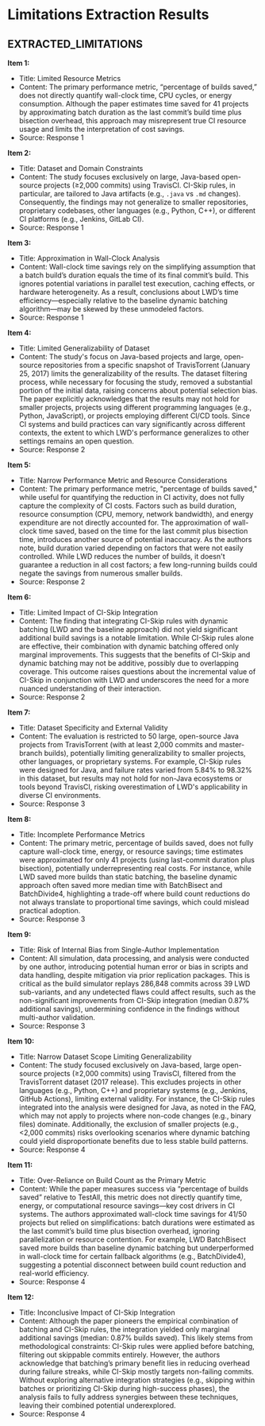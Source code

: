 # Limitations Extraction Results

## EXTRACTED_LIMITATIONS

**Item 1:**
- Title: Limited Resource Metrics  
- Content: The primary performance metric, “percentage of builds saved,” does not directly quantify wall-clock time, CPU cycles, or energy consumption. Although the paper estimates time saved for 41 projects by approximating batch duration as the last commit’s build time plus bisection overhead, this approach may misrepresent true CI resource usage and limits the interpretation of cost savings.  
- Source: Response 1  

**Item 2:**
- Title: Dataset and Domain Constraints  
- Content: The study focuses exclusively on large, Java-based open-source projects (≥2,000 commits) using TravisCI. CI-Skip rules, in particular, are tailored to Java artifacts (e.g., `.java` vs `.md` changes). Consequently, the findings may not generalize to smaller repositories, proprietary codebases, other languages (e.g., Python, C++), or different CI platforms (e.g., Jenkins, GitLab CI).  
- Source: Response 1  

**Item 3:**
- Title: Approximation in Wall-Clock Analysis  
- Content: Wall-clock time savings rely on the simplifying assumption that a batch build’s duration equals the time of its final commit’s build. This ignores potential variations in parallel test execution, caching effects, or hardware heterogeneity. As a result, conclusions about LWD’s time efficiency—especially relative to the baseline dynamic batching algorithm—may be skewed by these unmodeled factors.  
- Source: Response 1  

**Item 4:**
- Title: Limited Generalizability of Dataset  
- Content: The study's focus on Java-based projects and large, open-source repositories from a specific snapshot of TravisTorrent (January 25, 2017) limits the generalizability of the results. The dataset filtering process, while necessary for focusing the study, removed a substantial portion of the initial data, raising concerns about potential selection bias. The paper explicitly acknowledges that the results may not hold for smaller projects, projects using different programming languages (e.g., Python, JavaScript), or projects employing different CI/CD tools. Since CI systems and build practices can vary significantly across different contexts, the extent to which LWD's performance generalizes to other settings remains an open question.  
- Source: Response 2  

**Item 5:**
- Title: Narrow Performance Metric and Resource Considerations  
- Content: The primary performance metric, "percentage of builds saved," while useful for quantifying the reduction in CI activity, does not fully capture the complexity of CI costs. Factors such as build duration, resource consumption (CPU, memory, network bandwidth), and energy expenditure are not directly accounted for. The approximation of wall-clock time saved, based on the time for the last commit plus bisection time, introduces another source of potential inaccuracy. As the authors note, build duration varied depending on factors that were not easily controlled. While LWD reduces the number of builds, it doesn't guarantee a reduction in all cost factors; a few long-running builds could negate the savings from numerous smaller builds.  
- Source: Response 2  

**Item 6:**
- Title: Limited Impact of CI-Skip Integration  
- Content: The finding that integrating CI-Skip rules with dynamic batching (LWD and the baseline approach) did not yield significant additional build savings is a notable limitation. While CI-Skip rules alone are effective, their combination with dynamic batching offered only marginal improvements. This suggests that the benefits of CI-Skip and dynamic batching may not be additive, possibly due to overlapping coverage. This outcome raises questions about the incremental value of CI-Skip in conjunction with LWD and underscores the need for a more nuanced understanding of their interaction.  
- Source: Response 2  

**Item 7:**
- Title: Dataset Specificity and External Validity  
- Content: The evaluation is restricted to 50 large, open-source Java projects from TravisTorrent (with at least 2,000 commits and master-branch builds), potentially limiting generalizability to smaller projects, other languages, or proprietary systems. For example, CI-Skip rules were designed for Java, and failure rates varied from 5.84% to 98.32% in this dataset, but results may not hold for non-Java ecosystems or tools beyond TravisCI, risking overestimation of LWD's applicability in diverse CI environments.  
- Source: Response 3  

**Item 8:**
- Title: Incomplete Performance Metrics  
- Content: The primary metric, percentage of builds saved, does not fully capture wall-clock time, energy, or resource savings; time estimates were approximated for only 41 projects (using last-commit duration plus bisection), potentially underrepresenting real costs. For instance, while LWD saved more builds than static batching, the baseline dynamic approach often saved more median time with BatchBisect and BatchDivide4, highlighting a trade-off where build count reductions do not always translate to proportional time savings, which could mislead practical adoption.  
- Source: Response 3  

**Item 9:**
- Title: Risk of Internal Bias from Single-Author Implementation  
- Content: All simulation, data processing, and analysis were conducted by one author, introducing potential human error or bias in scripts and data handling, despite mitigation via prior replication packages. This is critical as the build simulator replays 286,848 commits across 39 LWD sub-variants, and any undetected flaws could affect results, such as the non-significant improvements from CI-Skip integration (median 0.87% additional savings), undermining confidence in the findings without multi-author validation.  
- Source: Response 3  

**Item 10:**
- Title: Narrow Dataset Scope Limiting Generalizability  
- Content: The study focused exclusively on Java-based, large open-source projects (≥2,000 commits) using TravisCI, filtered from the TravisTorrent dataset (2017 release). This excludes projects in other languages (e.g., Python, C++) and proprietary systems (e.g., Jenkins, GitHub Actions), limiting external validity. For instance, the CI-Skip rules integrated into the analysis were designed for Java, as noted in the FAQ, which may not apply to projects where non-code changes (e.g., binary files) dominate. Additionally, the exclusion of smaller projects (e.g., <2,000 commits) risks overlooking scenarios where dynamic batching could yield disproportionate benefits due to less stable build patterns.  
- Source: Response 4  

**Item 11:**
- Title: Over-Reliance on Build Count as the Primary Metric  
- Content: While the paper measures success via “percentage of builds saved” relative to TestAll, this metric does not directly quantify time, energy, or computational resource savings—key cost drivers in CI systems. The authors approximated wall-clock time savings for 41/50 projects but relied on simplifications: batch durations were estimated as the last commit’s build time plus bisection overhead, ignoring parallelization or resource contention. For example, LWD BatchBisect saved more builds than baseline dynamic batching but underperformed in wall-clock time for certain fallback algorithms (e.g., BatchDivide4), suggesting a potential disconnect between build count reduction and real-world efficiency.  
- Source: Response 4  

**Item 12:**
- Title: Inconclusive Impact of CI-Skip Integration  
- Content: Although the paper pioneers the empirical combination of batching and CI-Skip rules, the integration yielded only marginal additional savings (median: 0.87% builds saved). This likely stems from methodological constraints: CI-Skip rules were applied before batching, filtering out skippable commits entirely. However, the authors acknowledge that batching’s primary benefit lies in reducing overhead during failure streaks, while CI-Skip mostly targets non-failing commits. Without exploring alternative integration strategies (e.g., skipping within batches or prioritizing CI-Skip during high-success phases), the analysis fails to fully address synergies between these techniques, leaving their combined potential underexplored.  
- Source: Response 4